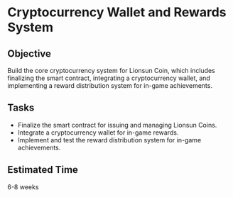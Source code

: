 # Cryptocurrency Wallet and Rewards System

## Objective
Build the core cryptocurrency system for Lionsun Coin, which includes finalizing the smart contract, integrating a cryptocurrency wallet, and implementing a reward distribution system for in-game achievements.

## Tasks
- Finalize the smart contract for issuing and managing Lionsun Coins.
- Integrate a cryptocurrency wallet for in-game rewards.
- Implement and test the reward distribution system for in-game achievements.

## Estimated Time
6-8 weeks

